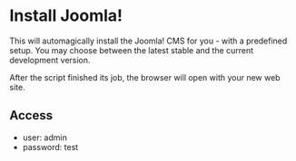 # <i class="icon-lab"></i> Install Joomla!

This will automagically install the Joomla! CMS for you - with a predefined setup. You may choose between the latest stable and the current development version.

After the script finished its job, the browser will open with your new web site.

## Access

* user: admin
* password: test
